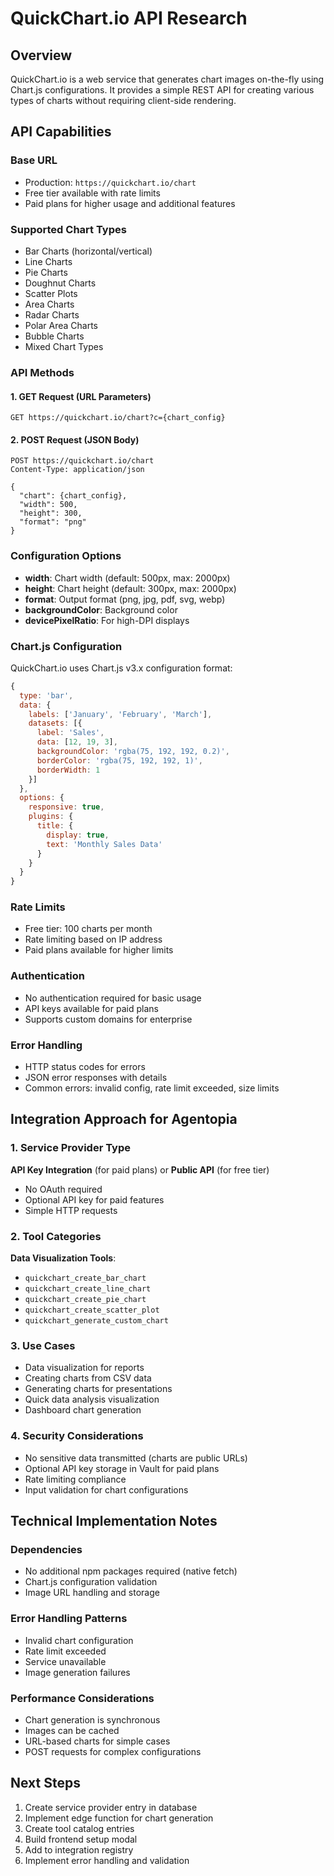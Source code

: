 # QuickChart.io API Research

## Overview
QuickChart.io is a web service that generates chart images on-the-fly using Chart.js configurations. It provides a simple REST API for creating various types of charts without requiring client-side rendering.

## API Capabilities

### Base URL
- Production: `https://quickchart.io/chart`
- Free tier available with rate limits
- Paid plans for higher usage and additional features

### Supported Chart Types
- Bar Charts (horizontal/vertical)
- Line Charts
- Pie Charts
- Doughnut Charts
- Scatter Plots
- Area Charts
- Radar Charts
- Polar Area Charts
- Bubble Charts
- Mixed Chart Types

### API Methods

#### 1. GET Request (URL Parameters)
```
GET https://quickchart.io/chart?c={chart_config}
```

#### 2. POST Request (JSON Body)
```
POST https://quickchart.io/chart
Content-Type: application/json

{
  "chart": {chart_config},
  "width": 500,
  "height": 300,
  "format": "png"
}
```

### Configuration Options
- **width**: Chart width (default: 500px, max: 2000px)
- **height**: Chart height (default: 300px, max: 2000px)
- **format**: Output format (png, jpg, pdf, svg, webp)
- **backgroundColor**: Background color
- **devicePixelRatio**: For high-DPI displays

### Chart.js Configuration
QuickChart.io uses Chart.js v3.x configuration format:
```javascript
{
  type: 'bar',
  data: {
    labels: ['January', 'February', 'March'],
    datasets: [{
      label: 'Sales',
      data: [12, 19, 3],
      backgroundColor: 'rgba(75, 192, 192, 0.2)',
      borderColor: 'rgba(75, 192, 192, 1)',
      borderWidth: 1
    }]
  },
  options: {
    responsive: true,
    plugins: {
      title: {
        display: true,
        text: 'Monthly Sales Data'
      }
    }
  }
}
```

### Rate Limits
- Free tier: 100 charts per month
- Rate limiting based on IP address
- Paid plans available for higher limits

### Authentication
- No authentication required for basic usage
- API keys available for paid plans
- Supports custom domains for enterprise

### Error Handling
- HTTP status codes for errors
- JSON error responses with details
- Common errors: invalid config, rate limit exceeded, size limits

## Integration Approach for Agentopia

### 1. Service Provider Type
**API Key Integration** (for paid plans) or **Public API** (for free tier)
- No OAuth required
- Optional API key for paid features
- Simple HTTP requests

### 2. Tool Categories
**Data Visualization Tools**:
- `quickchart_create_bar_chart`
- `quickchart_create_line_chart`
- `quickchart_create_pie_chart`
- `quickchart_create_scatter_plot`
- `quickchart_generate_custom_chart`

### 3. Use Cases
- Data visualization for reports
- Creating charts from CSV data
- Generating charts for presentations
- Quick data analysis visualization
- Dashboard chart generation

### 4. Security Considerations
- No sensitive data transmitted (charts are public URLs)
- Optional API key storage in Vault for paid plans
- Rate limiting compliance
- Input validation for chart configurations

## Technical Implementation Notes

### Dependencies
- No additional npm packages required (native fetch)
- Chart.js configuration validation
- Image URL handling and storage

### Error Handling Patterns
- Invalid chart configuration
- Rate limit exceeded
- Service unavailable
- Image generation failures

### Performance Considerations
- Chart generation is synchronous
- Images can be cached
- URL-based charts for simple cases
- POST requests for complex configurations

## Next Steps
1. Create service provider entry in database
2. Implement edge function for chart generation
3. Create tool catalog entries
4. Build frontend setup modal
5. Add to integration registry
6. Implement error handling and validation
